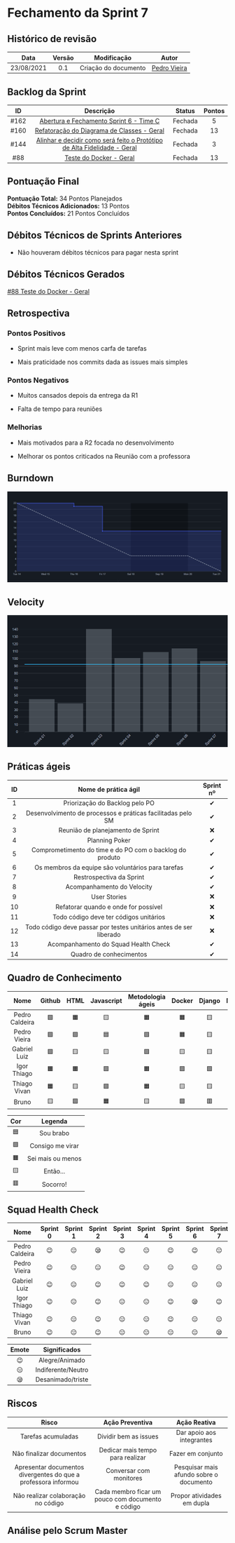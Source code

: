 # Fechamento da Sprint 7

## Histórico de revisão

| **Data** |  **Versão** | **Modificação**  |  **Autor** |
|:-:|:-:|:-:|:-:|
|    23/08/2021   |  0.1 | Criação do documento  | [Pedro Vieira](https://github.com/Pedro-V8) |

## Backlog da Sprint 

| **ID** |  **Descrição** | **Status**  |  **Pontos** |
|:-:|:-:|:-:|:-:|
|    #162   |  [Abertura e Fechamento Sprint 6 - Time C](https://github.com/fga-eps-mds/2021-1-hospitalar/issues/162) | Fechada  | 5 |
|    #160   |  [Refatoração do Diagrama de Classes - Geral](https://github.com/fga-eps-mds/2021-1-hospitalar/issues/160) | Fechada  | 13 |
|    #144   |  [Alinhar e decidir como será feito o Protótipo de Alta Fidelidade - Geral](https://github.com/fga-eps-mds/2021-1-hospitalar/issues/144) | Fechada  | 3 |
|    #88        | [Teste do Docker - Geral](https://github.com/fga-eps-mds/2021-1-hospitalar/issues/88) | Fechada | 13  |


## Pontuação Final

**Pontuação Total:** 34 Pontos Planejados <br>
**Débitos Técnicos Adicionados:** 13 Pontos <br>
**Pontos Concluídos:** 21 Pontos Concluídos <br>

## Débitos Técnicos de Sprints Anteriores

- Não houveram débitos técnicos para pagar nesta sprint


## Débitos Técnicos Gerados

[#88 Teste do Docker - Geral](https://github.com/fga-eps-mds/2021-1-hospitalar/issues/88) 

## Retrospectiva

### Pontos Positivos

- Sprint mais leve com menos carfa de tarefas

- Mais praticidade nos commits dada as issues mais simples

### Pontos Negativos

- Muitos cansados depois da entrega da R1

- Falta de tempo para reuniões

### Melhorias

- Mais motivados para a R2 focada no desenvolvimento

- Melhorar os pontos criticados na Reunião com a professora

## Burndown

![burn](/docs/assets/sprints/time_c/sprint_7/burndown.png)
  
## Velocity

![velocity](/docs/assets/sprints/time_c/sprint_7/velocity.png)
  
## Práticas ágeis
  
|ID    | Nome de prática ágil    | Sprint nº |
| :-: | :-: | :-: |
| 1    | Priorização do Backlog pelo PO | &#10004; |
| 2    | Desenvolvimento de processos e práticas facilitadas pelo SM | &#10004; |
| 3    | Reunião de planejamento de Sprint | &#10060; |
| 4    | Planning Poker | &#10004; |
| 5    | Comprometimento do time e do PO com o backlog do produto | &#10004; |
| 6    | Os membros da equipe são voluntários para tarefas | &#10004; |
| 7    | Restrospectiva da Sprint | &#10004; |
| 8    | Acompanhamento do Velocity | &#10004; |
| 9    | User Stories | &#10060; |
| 10 |    Refatorar quando e onde for possível | &#10060; |
| 11 | Todo código deve ter códigos unitários | &#10060; |
| 12 |    Todo código deve passar por testes unitários antes de ser liberado | &#10060; |
| 13 |     Acompanhamento do Squad Health Check | &#10004; |
| 14 |    Quadro de conhecimentos| &#10004; |
  
## Quadro de Conhecimento

| Nome | Github | HTML | Javascript | Metodologia ágeis | Docker | Django | Mongodb |
| :-: | :-: | :-: | :-: | :-: | :-: | :-: | :-: |
| Pedro Caldeira | &#129001; | &#128999; | &#129000; | &#128999; | &#128999; | &#129000; | &#129000; | 
| Pedro Vieira | &#129001; | &#129001; | &#128998; | &#129001; | &#128999; | &#129000;| &#129001; | 
| Gabriel Luiz | &#129001; | &#129000; | &#129000; | &#129001; | &#129000; | &#129000; | &#129000; | 
| Igor Thiago | &#128999; | &#128999; | &#129001; | &#128999; | &#129001; | &#129001; | &#129001; | 
| Thiago Vivan | &#128999; | &#129000; | &#129001; | &#128999; | &#129000; | &#129000; | &#128997; | 
| Bruno | &#129000; | &#129001; | &#128999; |  &#129000; | &#129001; | &#128997; | &#128997; |  


| Cor | Legenda |
| :-: | :-: |
| &#128998; | Sou brabo |
| &#129001;| Consigo me virar |
| &#128999; | Sei mais ou menos|
| &#129000;  | Então... |
| &#128997; | Socorro!|
  
## Squad Health Check
  
| Nome | Sprint 0 | Sprint 1 | Sprint 2 | Sprint 3 | Sprint 4 | Sprint 5 | Sprint 6 | Sprint 7 |
| :-: | :-: | :-: | :-: | :-: | :-: | :-: | :-: | :-: |
| Pedro Caldeira | &#128521; | &#128529; | &#128554; | &#128521; | &#128529; | &#128521; | &#128521; | &#128529; |
| Pedro Vieira | &#128521; | &#128529; | &#128529; | &#128521; | &#128529; | &#128529; | &#128529; | &#128529; |
| Gabriel Luiz | &#128521; | &#128529; | &#128521; | &#128521; | &#128521; | &#128529; | &#128529; | &#128529; |
| Igor Thiago  | &#128521; | &#128529; | &#128521; | &#128529; | &#128529; | &#128521; | &#128554; | &#128521; | 
| Thiago Vivan  | &#128521; | &#128529; | &#128521; | &#128529; | &#128529; | &#128521; | &#128529; | &#128529;| 
| Bruno  | &#128521; | &#128529; | &#128521; | &#128529; | &#128529; | &#128529;  | &#128529; | &#128554; | 

| Emote | Significados |
| :-: | :-: |
| &#128521; | Alegre/Animado |
| &#128529; | Indiferente/Neutro |
| &#128554; | Desanimado/triste |


## Riscos

|        **Risco**        |             **Ação Preventiva**             |       **Ação Reativa**       |
| :---------------------: | :-----------------------------------------: | :--------------------------: |
| Tarefas acumuladas |       Dividir bem as issues             |  Dar apoio aos integrantes     |
|  Não finalizar documentos  | Dedicar mais tempo para realizar |    Fazer em conjunto     |
| Apresentar documentos divergentes do que a professora informou  |  Conversar com monitores   | Pesquisar mais afundo sobre o documento |
|  Não realizar colaboração no código  | Cada membro ficar um pouco com documento e código  | Propor atividades em dupla |


## Análise pelo Scrum Master
